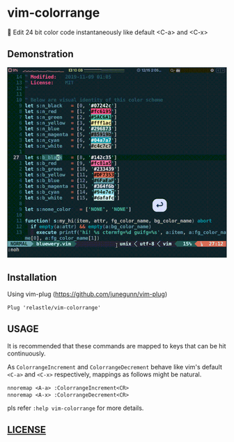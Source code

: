 # vim-colorrange

:rainbow: Edit 24 bit color code instantaneously like default &lt;C-a> and &lt;C-x>

## Demonstration

![demo](./figures/demo.gif)

## Installation

Using vim-plug (https://github.com/junegunn/vim-plug)

```vim
Plug 'relastle/vim-colorrange'
```

## USAGE

It is recommended that these commands are mapped to keys
that can be hit continuously.

As `ColorrangeIncrement` and `ColorrangeDecrement` behave like vim's default
`<C-a>` and `<C-x>` respectively, mappings as follows might be natural.

```vim
nnoremap <A-a> :ColorrangeIncrement<CR>
nnoremap <A-x> :ColorrangeDecrement<CR>
```

pls refer `:help vim-colorrange` for more details.


## [LICENSE](./LICENSE)
